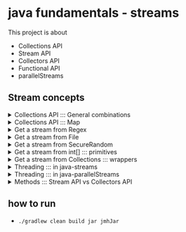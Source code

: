 # java fundamentals - streams

This project is about 

- Collections API
- Stream API
- Collectors API
- Functional API 
- parallelStreams

## Stream concepts

<details>
<summary>Collections API ::: General combinations</summary>

- not every combination makes sense 
- some combinations are abstract, so you must implement

```
    Concurrent | Linked     |  Array   | List
                 Navigable  |  Hash    | Map
                 Priority   |  Tree    | Set
                                       | Queue
                                       | Table
Basicaly the meanings                                     
- concurrent = thread-safe
- Array = index-based, better random access
- Linked = doubly-linked nodes, order preserved
- hash = hashed

LinkedHashMap = order-oreserved + hashed into buckets + k,v based store
                                       
```
```
Performances
             insert    delete    get
- Array        O(n)      O(n)    O(1)  
- Linked       O(1)      O(1)    O(n)
- Map          O(1)      O(1)    O(1)    
```

</details>
<details>
<summary>Collections API ::: Map</summary>

- Map means, _one key = one value_, But if you put a `List<V>`, you can hold **many values for one key**
- default initial bucket = 16, load factor 0.75
- if (size = lf * initial) -> resize *= 2
- use .entrySet().stream() for streaming
- no duplicate key

```
  - Map<k, v>, unsorted, no-null-key                  
  - HashMap, unsorted, null-key,                      
  - LinkedHashMap, insert-order, null-key             
  - ConcurrentHashMap, no-null-key, trade-safe        
  - TreeMap, sorted natural-order or Comparator-based 

```
</details>
<details>
<summary>Get a stream from Regex</summary>

- `Stream<String>  xx =  Pattern.compile("\\w+).matcher("source").results()`

</details>
<details>
<summary> Get a stream from File</summary>

- define `PATH = "..." as absolute path`
- `Stream<String> xx =  Files.lines(Paths.get(PATH))`

</details>
<details>
<summary> Get a stream from SecureRandom</summary>

 ```
 new SecureRandom()
            .ints(10, 1, 7)                //IntStream
            .mapToObj(String::valueOf)     //Stream<String>
            .forEach(System.out::println)
 ```

</details>
<details>
<summary> Get a stream from int[] ::: primitives</summary>

- `IntStream<Integer> xx =  Arrays.stream(int[])`
- then `.boxed` to get `Stream<Integer>`, if you need!

</details>
<details>
<summary> Get a stream from Collections ::: wrappers</summary>

- `List<Integer> xx = new ArrayList<>(Arrays.asList(1, 3, 4))`
- `Stream<Integer> yy = xx.stream()`


</details>
<details>
<summary>Threading ::: in java-streams</summary>

 - if it is not parallel, same thread, sequential (beginning2end), gets a person then completes all-intermediate-steps.
   And, repeats the same as person and other tasks

    ```
    1 thread

        1 time  (so no need for combiner)  !! no need combiner (never enters addAll step)
           collect:::new

        N times
                  sequentially
           map:::      ->      collect:::add

        N times, last step. terminal ops. sequential
           forEach:::
    ```

</details>
<details>
<summary>Threading ::: in java-parallelStreams</summary>

 - If it is parallel, leverages multi-threads, and all intermediate-steps can be happened in any order!.
 So, combiner is must!.

   ```
   N thread
       N times
           collect::new (no optimization, which is interesting, that's why we need combiner!) -> collect::map
           -> collect::new  -> collect::new  -> collect::map
           -> collect::add ......... -> collect::addAll
           -> collect::new ......

   1 Thread
        @last step, foreach steps,  (terminal operation), sequential
   ```

</details>
<details>
<summary>Methods ::: Stream API vs Collectors API </summary>

some critical things changes the methods we may see!
- min vs Collectors.minBy
- Stream<T> vs Stream<T extends Integer> (clipping to an integer type)
- IntStream vs Stream<Integer>
- Transformation: IntStream -> boxed() -> Stream<Integer>
- `stream().map()` is the same as `collect(Collectors.toMap()`
- map (one by one mapping) vs Collectors.groupingBy (One by List mapping, so in downstream you may reduce it T also) 
- (:Map<T extends Integer, List<T>)
- if you have Map<k, v>, use `.entrySet().stream()` to do computing

```
   .stream()
   .map(::getIntegerTypeSomething)       //Stream<Integer>
   .min(Comparator.naturalOrder())
  ---
   .stream()
   .map(::getIntegerTypeSomething)        //Stream<Integer>
   .collect(Collectors.minBy(Comparator.naturalOrder()))
```

```
   .stream()
   .mapToInt(::getIntegerTypeSomething)   //IntStream
   .summaryStatistics()
   ---
   .stream()
   .collect(Collectors.summarizingInt(::getIntegerTypeSomething))
```


</details>

## how to run

- `./gradlew clean build jar jmhJar`
 